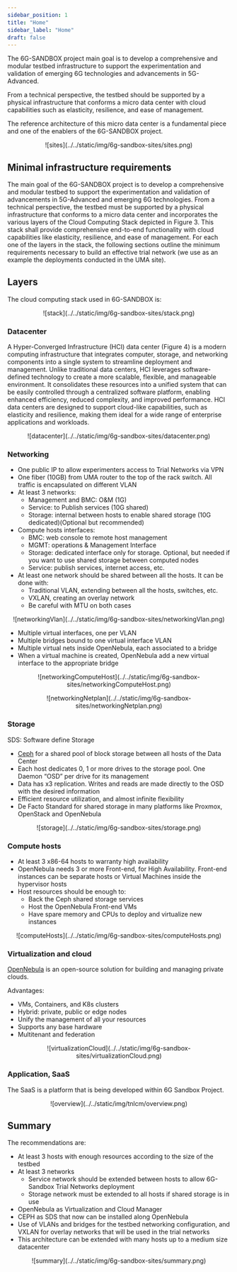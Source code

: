 ```yaml
---
sidebar_position: 1
title: "Home"
sidebar_label: "Home"
draft: false
---
```


The 6G-SANDBOX project main goal is to develop a comprehensive and modular testbed infrastructure to support the experimentation and validation of emerging 6G technologies and advancements in 5G-Advanced.

From a technical perspective, the testbed should be supported by a physical infrastructure that conforms a micro data center with cloud capabilities such as elasticity, resilience, and ease of management.

The reference architecture of this micro data center is a fundamental piece and one of the enablers of the 6G-SANDBOX project.

<p align="center">
    ![sites](../../static/img/6g-sandbox-sites/sites.png)
</p>

## Minimal infrastructure requirements

The main goal of the 6G-SANDBOX project is to develop a comprehensive and modular testbed to support the experimentation and validation of advancements in 5G-Advanced and emerging 6G technologies. From a technical perspective, the testbed must be supported by a physical infrastructure that conforms to a micro data center and incorporates the various layers of the Cloud Computing Stack depicted in Figure 3. This stack shall provide comprehensive end-to-end functionality with cloud capabilities like elasticity, resilience, and ease of management. For each one of the layers in the stack, the following sections outline the minimum requirements necessary to build an effective trial network (we use as an example the deployments conducted in the UMA site).

## Layers

The cloud computing stack used in 6G-SANDBOX is:

<p align="center">
  ![stack](../../static/img/6g-sandbox-sites/stack.png)
</p>

### Datacenter

A Hyper-Converged Infrastructure (HCI) data center (Figure 4) is a modern computing infrastructure that integrates computer, storage, and networking components into a single system to streamline deployment and management. Unlike traditional data centers, HCI leverages software-defined technology to create a more scalable, flexible, and manageable environment. It consolidates these resources into a unified system that can be easily controlled through a centralized software platform, enabling enhanced efficiency, reduced complexity, and improved performance. HCI data centers are designed to support cloud-like capabilities, such as elasticity and resilience, making them ideal for a wide range of enterprise applications and workloads.

<p align="center">
  ![datacenter](../../static/img/6g-sandbox-sites/datacenter.png)
</p>

### Networking

- One public IP to allow experimenters access to Trial Networks via VPN
- One fiber (10GB) from UMA router to the top of the rack switch. All traffic is encapsulated on different VLAN
- At least 3 networks:
  - Management and BMC: O&M (1G) 
  - Service: to Publish services (10G shared) 
  - Storage: internal between hosts to enable shared storage (10G dedicated)(Optional but recommended) 
- Compute hosts interfaces:
  - BMC: web console to remote host management
  - MGMT: operations & Management Interface
  - Storage: dedicated interface only for storage. Optional, but needed if you want to use shared storage between computed nodes
  - Service: publish services, internet access, etc.
- At least one network should be shared between all the hosts. It can be done with:
  - Traditional VLAN, extending between all the hosts, switches, etc.
  - VXLAN, creating an overlay network
  - Be careful with MTU on both cases

<p align="center">
  ![networkingVlan](../../static/img/6g-sandbox-sites/networkingVlan.png)
</p>

- Multiple virtual interfaces, one per VLAN
- Multiple bridges bound to one virtual interface VLAN
- Multiple virtual nets inside OpenNebula, each associated to a bridge
- When a virtual machine is created, OpenNebula add a new virtual interface to the appropriate bridge

<p align="center">
  ![networkingComputeHost](../../static/img/6g-sandbox-sites/networkingComputeHost.png)
</p>

<p align="center">
  ![networkingNetplan](../../static/img/6g-sandbox-sites/networkingNetplan.png)
</p>

### Storage

SDS: Software define Storage
- [Ceph](https://github.com/OpenNebula/one-deploy/wiki/arch_single_ceph) for a shared pool of block storage between all hosts of the Data Center
- Each host dedicates 0, 1 or more drives to the storage pool. One Daemon “OSD” per drive for its management
- Data has x3 replication. Writes and reads are made directly to the OSD with the desired information
- Efficient resource utilization, and almost infinite flexibility
- De Facto Standard for shared storage in many platforms like Proxmox, OpenStack and OpenNebula

<p align="center">
  ![storage](../../static/img/6g-sandbox-sites/storage.png)
</p>

### Compute hosts

- At least 3 x86-64 hosts to warranty high availability
- OpenNebula needs 3 or more Front-end, for High Availability. Front-end instances can be separate hosts or Virtual Machines inside the hypervisor hosts
- Host resources should be enough to:
  - Back the Ceph shared storage services
  - Host the OpenNebula Front-end VMs
  - Have spare memory and CPUs to deploy and virtualize new instances 

<p align="center">
  ![computeHosts](../../static/img/6g-sandbox-sites/computeHosts.png)
</p>

### Virtualization and cloud

[OpenNebula](https://github.com/OpenNebula/) is an open-source solution for building and managing private clouds.

Advantages:
- VMs, Containers, and K8s clusters
- Hybrid: private, public or edge nodes
- Unify the management of all your resources
- Supports any base hardware
- Multitenant and federation

<p align="center">
  ![virtualizationCloud](../../static/img/6g-sandbox-sites/virtualizationCloud.png)
</p>

### Application, SaaS

The SaaS is a platform that is being developed within 6G Sandbox Project.

<p align="center">
  ![overview](../../static/img/tnlcm/overview.png)
</p>

## Summary

The recommendations are:
- At least 3 hosts with enough resources according to the size of the testbed
- At least 3 networks
  - Service network should be extended between hosts to allow 6G-Sandbox Trial Networks deployment
  - Storage network must be extended to all hosts if shared storage is in use
- OpenNebula as Virtualization and Cloud Manager
- CEPH as SDS that now can be installed along OpenNebula
- Use of VLANs and bridges for the testbed networking configuration, and VXLAN for overlay networks that will be used in the trial networks
- This architecture can be extended with many hosts up to a medium size datacenter

<p align="center">
  ![summary](../../static/img/6g-sandbox-sites/summary.png)
</p>